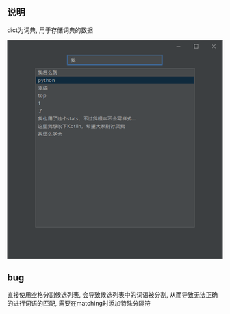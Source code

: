 ## 说明 
dict为词典, 用于存储词典的数据

![img.png](img.png)

## bug
直接使用空格分割候选列表, 会导致候选列表中的词语被分割, 从而导致无法正确的进行词语的匹配, 需要在matching时添加特殊分隔符